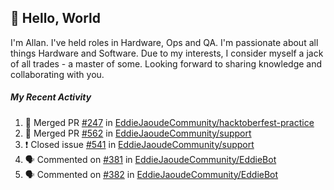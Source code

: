 ## :wave: Hello, World

I'm Allan. I've held roles in Hardware, Ops and QA. I'm passionate about all things Hardware and Software. Due to my interests, I consider myself a jack of all trades - a master of some. Looking forward to sharing knowledge and collaborating with you.

##### My Recent Activity
<!--START_SECTION:activity-->
1. 🎉 Merged PR [#247](https://github.com/EddieJaoudeCommunity/hacktoberfest-practice/pull/247) in [EddieJaoudeCommunity/hacktoberfest-practice](https://github.com/EddieJaoudeCommunity/hacktoberfest-practice)
2. 🎉 Merged PR [#562](https://github.com/EddieJaoudeCommunity/support/pull/562) in [EddieJaoudeCommunity/support](https://github.com/EddieJaoudeCommunity/support)
3. ❗️ Closed issue [#541](https://github.com/EddieJaoudeCommunity/support/issues/541) in [EddieJaoudeCommunity/support](https://github.com/EddieJaoudeCommunity/support)
4. 🗣 Commented on [#381](https://github.com/EddieJaoudeCommunity/EddieBot/issues/381) in [EddieJaoudeCommunity/EddieBot](https://github.com/EddieJaoudeCommunity/EddieBot)
5. 🗣 Commented on [#382](https://github.com/EddieJaoudeCommunity/EddieBot/issues/382) in [EddieJaoudeCommunity/EddieBot](https://github.com/EddieJaoudeCommunity/EddieBot)
<!--END_SECTION:activity-->

<!--
**AllanRegush/AllanRegush** is a ✨ _special_ ✨ repository because its `README.md` (this file) appears on your GitHub profile.

Here are some ideas to get you started:

- 🔭 I’m currently working on ...
- 🌱 I’m currently learning ...
- 👯 I’m looking to collaborate on ...
- 🤔 I’m looking for help with ...
- 💬 Ask me about ...
- 📫 How to reach me: ...
- 😄 Pronouns: ...
- ⚡ Fun fact: ...
-->

